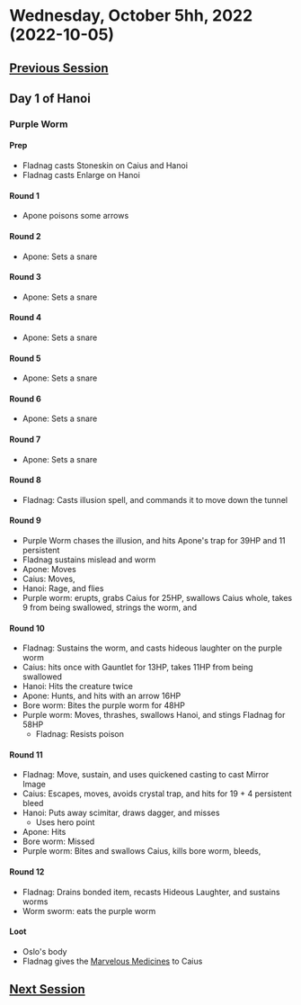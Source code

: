 # Wednesday, October 5hh, 2022 (2022-10-05)

## [Previous Session](./2022-09-27.md)

## Day 1 of Hanoi

### Purple Worm

#### Prep

- Fladnag casts Stoneskin on Caius and Hanoi
- Fladnag casts Enlarge on Hanoi

#### Round 1

- Apone poisons some arrows

#### Round 2

- Apone: Sets a snare

#### Round 3

- Apone: Sets a snare

#### Round 4

- Apone: Sets a snare

#### Round 5

- Apone: Sets a snare

#### Round 6

- Apone: Sets a snare

#### Round 7

- Apone: Sets a snare

#### Round 8

- Fladnag: Casts illusion spell, and commands it to move down the tunnel

#### Round 9

- Purple Worm chases the illusion, and hits Apone's trap for 39HP and 11 persistent
- Fladnag sustains mislead and worm
- Apone: Moves
- Caius: Moves, 
- Hanoi: Rage, and flies 
- Purple worm: erupts, grabs Caius for 25HP, swallows Caius whole, takes 9 from being swallowed, strings the worm, and 

#### Round 10

- Fladnag: Sustains the worm, and casts hideous laughter on the purple worm
- Caius: hits once with Gauntlet for 13HP, takes 11HP from being swallowed
- Hanoi: Hits the creature twice
- Apone: Hunts, and hits with an arrow 16HP
- Bore worm: Bites the purple worm for 48HP
- Purple worm: Moves, thrashes, swallows Hanoi, and stings Fladnag for 58HP
   - Fladnag: Resists poison

#### Round 11

- Fladnag: Move, sustain, and uses quickened casting to cast Mirror Image
- Caius: Escapes, moves, avoids crystal trap, and hits for 19 + 4 persistent bleed
- Hanoi: Puts away scimitar, draws dagger, and misses
   - Uses hero point
- Apone: Hits
- Bore worm: Missed
- Purple worm: Bites and swallows Caius, kills bore worm, bleeds, 

#### Round 12

- Fladnag: Drains bonded item, recasts Hideous Laughter, and sustains worms
- Worm sworm: eats the purple worm

#### Loot

- Oslo's body
- Fladnag gives the [Marvelous Medicines]([url](https://2e.aonprd.com/Equipment.aspx?ID=261)) to Caius

## [Next Session](./2022-XX-XX.md)
